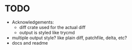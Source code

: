 # TODO
- Acknowledgements:
  - diff crate used for the actual diff
  - output is styled like trycmd
- multiple output style? like plain diff, patchfile, delta, etc?
- docs and readme
